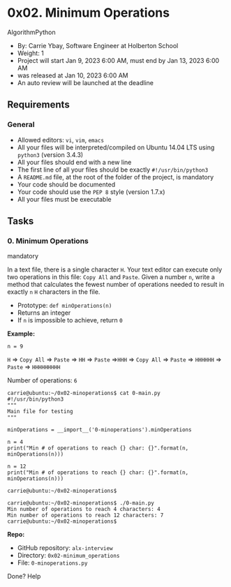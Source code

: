 
# 0x02. Minimum Operations

AlgorithmPython

-   By:  Carrie Ybay, Software Engineer at Holberton School
-   Weight:  1
-   Project will start  Jan 9, 2023 6:00 AM, must end by  Jan 13, 2023 6:00 AM
-   was  released at  Jan 10, 2023 6:00 AM
-   An auto review will be launched at the deadline

## Requirements

### General

-   Allowed editors:  `vi`,  `vim`,  `emacs`
-   All your files will be interpreted/compiled on Ubuntu 14.04 LTS using  `python3`  (version 3.4.3)
-   All your files should end with a new line
-   The first line of all your files should be exactly  `#!/usr/bin/python3`
-   A  `README.md`  file, at the root of the folder of the project, is mandatory
-   Your code should be documented
-   Your code should use the  `PEP 8`  style (version 1.7.x)
-   All your files must be executable

## Tasks

### 0. Minimum Operations

mandatory

In a text file, there is a single character  `H`. Your text editor can execute only two operations in this file:  `Copy All`  and  `Paste`. Given a number  `n`, write a method that calculates the fewest number of operations needed to result in exactly  `n`  `H`  characters in the file.

-   Prototype:  `def minOperations(n)`
-   Returns an integer
-   If  `n`  is impossible to achieve, return  `0`

**Example:**

`n = 9`

`H`  =>  `Copy All`  =>  `Paste`  =>  `HH`  =>  `Paste`  =>`HHH`  =>  `Copy All`  =>  `Paste`  =>  `HHHHHH`  =>  `Paste`  =>  `HHHHHHHHH`

Number of operations:  `6`

```
carrie@ubuntu:~/0x02-minoperations$ cat 0-main.py
#!/usr/bin/python3
"""
Main file for testing
"""

minOperations = __import__('0-minoperations').minOperations

n = 4
print("Min # of operations to reach {} char: {}".format(n, minOperations(n)))

n = 12
print("Min # of operations to reach {} char: {}".format(n, minOperations(n)))

carrie@ubuntu:~/0x02-minoperations$

```

```
carrie@ubuntu:~/0x02-minoperations$ ./0-main.py
Min number of operations to reach 4 characters: 4
Min number of operations to reach 12 characters: 7
carrie@ubuntu:~/0x02-minoperations$

```

**Repo:**

-   GitHub repository:  `alx-interview`
-   Directory:  `0x02-minimum_operations`
-   File:  `0-minoperations.py`

Done?  Help
